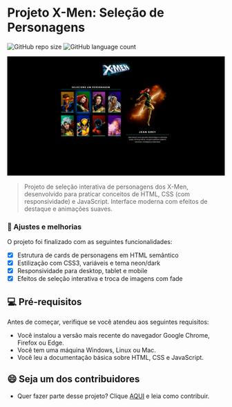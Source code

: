 # Projeto X-Men: Seleção de Personagens

![GitHub repo size](https://img.shields.io/github/repo-size/Kelvin1337/X-MEN?style=for-the-badge)
![GitHub language count](https://img.shields.io/github/languages/count/Kelvin1337/X-MEN?style=for-the-badge)

<img src="./src/imagens/screenshot.png" alt="Screenshot do Projeto X-Men">

> Projeto de seleção interativa de personagens dos X-Men, desenvolvido para praticar conceitos de HTML, CSS (com responsividade) e JavaScript. Interface moderna com efeitos de destaque e animações suaves.

### 🔄 Ajustes e melhorias

O projeto foi finalizado com as seguintes funcionalidades:

- [x] Estrutura de cards de personagens em HTML semântico
- [x] Estilização com CSS3, variáveis e tema neon/dark
- [x] Responsividade para desktop, tablet e mobile
- [x] Efeitos de seleção interativa e troca de imagens com fade

## 💻 Pré-requisitos

Antes de começar, verifique se você atendeu aos seguintes requisitos:

- Você instalou a versão mais recente do navegador Google Chrome, Firefox ou Edge.
- Você tem uma máquina Windows, Linux ou Mac.
- Você leu a documentação básica sobre HTML, CSS e JavaScript.

## 😄 Seja um dos contribuidores
- Quer fazer parte desse projeto? Clique [AQUI](CONTRIBUTING.md) e leia como contribuir.
